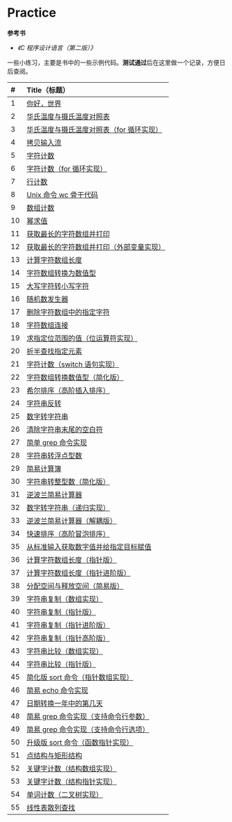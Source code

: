 # Practice

**参考书**

- *《C 程序设计语言（第二版）》*

一些小练习，主要是书中的一些示例代码。**测试通过**后在这里做一个记录，方便日后查阅。

| #    | Title（标题）                                                |
| :--- | :----------------------------------------------------------- |
| 1    | [你好，世界](./practice/hello.c)                             |
| 2    | [华氏温度与摄氏温度对照表](./practice/temperatureTransf.c)   |
| 3    | [华氏温度与摄氏温度对照表（for 循环实现）](./practice/temperatrueTransfFor.c) |
| 4    | [拷贝输入流](./practice/copyFile.c)                          |
| 5    | [字符计数](./practice/charCounter.c)                         |
| 6    | [字符计数（for 循环实现）](./practice/charCounterFor.c)      |
| 7    | [行计数](./practice/rowCounter.c)                            |
| 8    | [Unix 命令 wc 骨干代码](./practice/wc.c)                     |
| 9    | [数组计数](./practice/arrayDigitCounter.c)                   |
| 10   | [幂求值](./practice/power.c)                                 |
| 11   | [获取最长的字符数组并打印](./practice/maxRowLength.c)        |
| 12   | [获取最长的字符数组并打印（外部变量实现）](./practice/maxRowLengthExtern.c) |
| 13   | [计算字符数组长度](./practice/strlen.c)                      |
| 14   | [字符数组转换为数值型](./practice/atoi.c)                    |
| 15   | [大写字符转小写字符](./practice/lower.c)                     |
| 16   | [随机数发生器](./practice/rand.c)                            |
| 17   | [删除字符数组中的指定字符](./practice/squeeze.c)             |
| 18   | [字符数组连接](./practice/strcat.c)                          |
| 19   | [求指定位范围的值（位运算符实现）](./practice/getbits.c)     |
| 20   | [折半查找指定元素](./practice/binsearch.c)                   |
| 21   | [字符计数（switch 语句实现）](./practice/charCounterSwitch.c) |
| 22   | [字符数组转换数值型（简化版）](./practice/atoiPlus.c)        |
| 23   | [希尔排序（高阶插入排序）](./practice/shellSort.c)           |
| 24   | [字符串反转](./practice/reverse.c)                           |
| 25   | [数字转字符串](./practice/itoa.c)                            |
| 26   | [清除字符串末尾的空白符](./practice/trim.c)                  |
| 27   | [简单 grep 命令实现](./practice/strindex.c)                  |
| 28   | [字符串转浮点型数](./practice/atof.c)                        |
| 29   | [简易计算簿](./practice/sumAtof.c)                           |
| 30   | [字符串转整型数（简化版）](./practice/atoiMinus.c)           |
| 31   | [逆波兰简易计算器](./practice/reverseBolan.c)                |
| 32   | [数字转字符串（递归实现）](./practice/itoaRe.c)              |
| 33   | [逆波兰简易计算器（解耦版）](./practice/bolan/)              |
| 34   | [快速排序（高阶冒泡排序）](./practice/qsort.c)               |
| 35   | [从标准输入获取数字值并给指定目标赋值](./practice/getint.c)  |
| 36   | [计算字符数组长度（指针版）](./practice/strlenPointer.c)     |
| 37   | [计算字符数组长度（指针进阶版）](./practice/strlenPointerPlus.c) |
| 38   | [分配空间与释放空间（简易版）](./practice/alloc.c)           |
| 39   | [字符串复制（数组实现）](./practice/strcpy.c)                |
| 40   | [字符串复制（指针版）](./practice/strcpyPointer.c)           |
| 41   | [字符串复制（指针进阶版）](./practice/strcpyPointerPlus.c)   |
| 42   | [字符串复制（指针高阶版）](./practice/strcpyPointerAdvanced.c) |
| 43   | [字符串比较（数组实现）](./practice/strcmp.c)                |
| 44   | [字符串比较（指针版）](./practice/strcmpPointer.c)           |
| 45   | [简化版 sort 命令（指针数组实现）](./practice/sortPointerArray.c) |
| 46   | [简易 echo 命令实现](./practice/echo.c)                      |
| 47   | [日期转换一年中的第几天](./practice/monthDayTranslate.c)     |
| 48   | [简易 grep 命令实现（支持命令行参数）](./practice/strindexArg.c) |
| 49   | [简易 grep 命令实现（支持命令行选项）](./practice/strindexOption.c) |
| 50   | [升级版 sort 命令（函数指针实现）](./practice/qsortFuncPointer.c) |
| 51   | [点结构与矩形结构](./practice/structPoint.c)                 |
| 52   | [关键字计数（结构数组实现）](./practice/keywordCounter.c)    |
| 53   | [关键字计数（结构指针实现）](./practice/keywordCounterPointer.c) |
| 54   | [单词计数（二叉树实现）](./practice/keywordCounterTree.c)    |
| 55   | [线性表散列查找](./practice/tableHashFind.c)                 |

